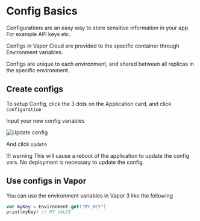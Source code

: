 # Config Basics

Configurations are an easy way to store sensitive information in your app. For example API keys etc.

Configs in Vapor Cloud are provided to the specific container through Environment variables.

Configs are unique to each environment, and shared between all replicas in the specific environment.

## Create configs

To setup Config, click the 3 dots on the Application card, and click `Configuration`

Input your new config variables

![Update config](https://user-images.githubusercontent.com/2535140/46762947-c088e780-ccd8-11e8-85b0-81789c7ef0cf.png)

And click `Update`

!!! warning
    This will cause a reboot of the application to update the config vars. No deployment is necessary to update the config.

## Use configs in Vapor

You can use the environment variables in Vapor 3 like the following

```swift
var myKey = Environment.get("MY_KEY")
print(myKey) // MY_VALUE
```
